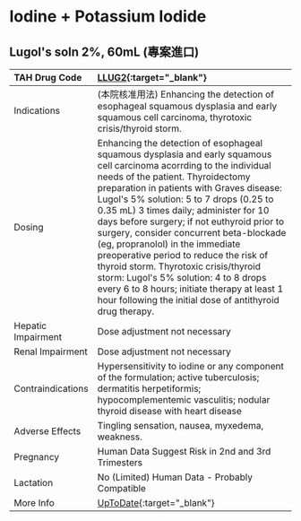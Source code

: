 # Iodine + Potassium Iodide

## Lugol's soln 2%, 60mL (專案進口)

| TAH Drug Code      | [LLUG2](https://www.tahsda.org.tw/drugs/hissearch.php?drug_code=LLUG2){:target="_blank"}                                                                                                                                                                                                                                                                                                                                                                                                                                                                                                                                                                           |
|:-------------------|:-------------------------------------------------------------------------------------------------------------------------------------------------------------------------------------------------------------------------------------------------------------------------------------------------------------------------------------------------------------------------------------------------------------------------------------------------------------------------------------------------------------------------------------------------------------------------------------------------------------------------------------------------------------------|
| Indications        | (本院核准用法) Enhancing the detection of esophageal squamous dysplasia and early squamous cell carcinoma, thyrotoxic crisis/thyroid storm.                                                                                                                                                                                                                                                                                                                                                                                                                                                                                                                        |
| Dosing             | Enhancing the detection of esophageal squamous dysplasia and early squamous cell carcinoma acorrding to the individual needs of the patient. Thyroidectomy preparation in patients with Graves disease: Lugol's 5% solution: 5 to 7 drops (0.25 to 0.35 mL) 3 times daily; administer for 10 days before surgery; if not euthyroid prior to surgery, consider concurrent beta-blockade (eg, propranolol) in the immediate preoperative period to reduce the risk of thyroid storm. Thyrotoxic crisis/thyroid storm: Lugol's 5% solution: 4 to 8 drops every 6 to 8 hours; initiate therapy at least 1 hour following the initial dose of antithyroid drug therapy. |
| Hepatic Impairment | Dose adjustment not necessary                                                                                                                                                                                                                                                                                                                                                                                                                                                                                                                                                                                                                                      |
| Renal Impairment   | Dose adjustment not necessary                                                                                                                                                                                                                                                                                                                                                                                                                                                                                                                                                                                                                                      |
| Contraindications  | Hypersensitivity to iodine or any component of the formulation; active tuberculosis; dermatitis herpetiformis; hypocomplementemic vasculitis; nodular thyroid disease with heart disease                                                                                                                                                                                                                                                                                                                                                                                                                                                                           |
| Adverse Effects    | Tingling sensation, nausea, myxedema, weakness.                                                                                                                                                                                                                                                                                                                                                                                                                                                                                                                                                                                                                    |
| Pregnancy          | Human Data Suggest Risk in 2nd and 3rd Trimesters                                                                                                                                                                                                                                                                                                                                                                                                                                                                                                                                                                                                                  |
| Lactation          | No (Limited) Human Data - Probably Compatible                                                                                                                                                                                                                                                                                                                                                                                                                                                                                                                                                                                                                      |
| More Info          | [UpToDate](https://www.uptodate.com/contents/iodine-and-potassium-iodide-drug-information){:target="_blank"}                                                                                                                                                                                                                                                                                                                                                                                                                                                                                                                                                       |


